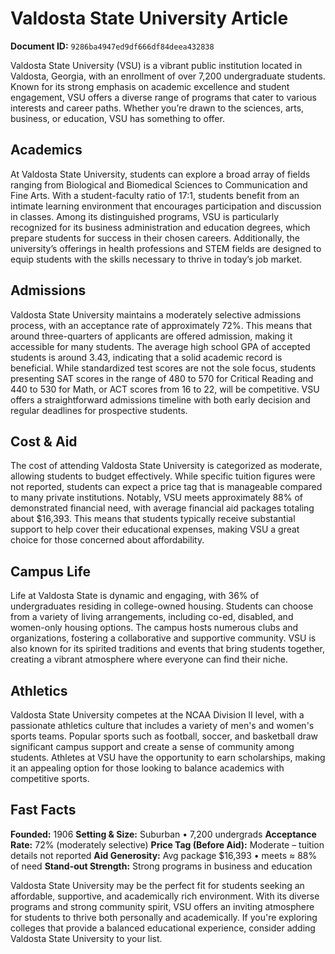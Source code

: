# Valdosta State University Article

**Document ID:** `9286ba4947ed9df666df84deea432838`

Valdosta State University (VSU) is a vibrant public institution located in Valdosta, Georgia, with an enrollment of over 7,200 undergraduate students. Known for its strong emphasis on academic excellence and student engagement, VSU offers a diverse range of programs that cater to various interests and career paths. Whether you’re drawn to the sciences, arts, business, or education, VSU has something to offer.

## Academics
At Valdosta State University, students can explore a broad array of fields ranging from Biological and Biomedical Sciences to Communication and Fine Arts. With a student-faculty ratio of 17:1, students benefit from an intimate learning environment that encourages participation and discussion in classes. Among its distinguished programs, VSU is particularly recognized for its business administration and education degrees, which prepare students for success in their chosen careers. Additionally, the university’s offerings in health professions and STEM fields are designed to equip students with the skills necessary to thrive in today’s job market.

## Admissions
Valdosta State University maintains a moderately selective admissions process, with an acceptance rate of approximately 72%. This means that around three-quarters of applicants are offered admission, making it accessible for many students. The average high school GPA of accepted students is around 3.43, indicating that a solid academic record is beneficial. While standardized test scores are not the sole focus, students presenting SAT scores in the range of 480 to 570 for Critical Reading and 440 to 530 for Math, or ACT scores from 16 to 22, will be competitive. VSU offers a straightforward admissions timeline with both early decision and regular deadlines for prospective students.

## Cost & Aid
The cost of attending Valdosta State University is categorized as moderate, allowing students to budget effectively. While specific tuition figures were not reported, students can expect a price tag that is manageable compared to many private institutions. Notably, VSU meets approximately 88% of demonstrated financial need, with average financial aid packages totaling about $16,393. This means that students typically receive substantial support to help cover their educational expenses, making VSU a great choice for those concerned about affordability.

## Campus Life
Life at Valdosta State is dynamic and engaging, with 36% of undergraduates residing in college-owned housing. Students can choose from a variety of living arrangements, including co-ed, disabled, and women-only housing options. The campus hosts numerous clubs and organizations, fostering a collaborative and supportive community. VSU is also known for its spirited traditions and events that bring students together, creating a vibrant atmosphere where everyone can find their niche.

## Athletics
Valdosta State University competes at the NCAA Division II level, with a passionate athletics culture that includes a variety of men's and women's sports teams. Popular sports such as football, soccer, and basketball draw significant campus support and create a sense of community among students. Athletes at VSU have the opportunity to earn scholarships, making it an appealing option for those looking to balance academics with competitive sports.

## Fast Facts
**Founded:** 1906
**Setting & Size:** Suburban • 7,200 undergrads
**Acceptance Rate:** 72% (moderately selective)
**Price Tag (Before Aid):** Moderate – tuition details not reported
**Aid Generosity:** Avg package $16,393 • meets ≈ 88% of need
**Stand-out Strength:** Strong programs in business and education

Valdosta State University may be the perfect fit for students seeking an affordable, supportive, and academically rich environment. With its diverse programs and strong community spirit, VSU offers an inviting atmosphere for students to thrive both personally and academically. If you're exploring colleges that provide a balanced educational experience, consider adding Valdosta State University to your list.
